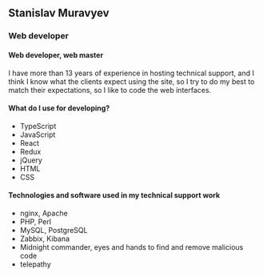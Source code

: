 ## Stanislav Muravyev
### Web developer

#### Web developer, web master

I have more than 13 years of experience in hosting technical support, and I think I know what the clients expect using the site, so I try to do my best to match their expectations, so I like to code the web interfaces. 

#### What do I use for developing?

- TypeScript
- JavaScript
- React
- Redux
- jQuery
- HTML
- CSS

#### Technologies and software used in my technical support work

- nginx, Apache
- PHP, Perl
- MySQL, PostgreSQL
- Zabbix, Kibana
- Midnight commander, eyes and hands to find and remove malicious code
- telepathy 
